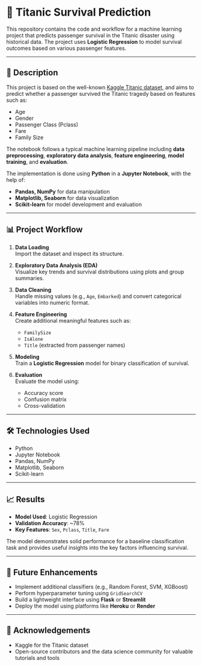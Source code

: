 # 🚢 Titanic Survival Prediction 

This repository contains the code and workflow for a machine learning project that predicts passenger survival in the Titanic disaster using historical data. The project uses **Logistic Regression** to model survival outcomes based on various passenger features.

---

## 📝 Description

This project is based on the well-known [Kaggle Titanic dataset](https://www.kaggle.com/c/titanic), and aims to predict whether a passenger survived the Titanic tragedy based on features such as:

- Age  
- Gender  
- Passenger Class (Pclass)  
- Fare  
- Family Size  

The notebook follows a typical machine learning pipeline including **data preprocessing**, **exploratory data analysis**, **feature engineering**, **model training**, and **evaluation**.

The implementation is done using **Python** in a **Jupyter Notebook**, with the help of:

- **Pandas, NumPy** for data manipulation  
- **Matplotlib, Seaborn** for data visualization  
- **Scikit-learn** for model development and evaluation  

---

## 📊 Project Workflow

1. **Data Loading**  
   Import the dataset and inspect its structure.

2. **Exploratory Data Analysis (EDA)**  
   Visualize key trends and survival distributions using plots and group summaries.

3. **Data Cleaning**  
   Handle missing values (e.g., `Age`, `Embarked`) and convert categorical variables into numeric format.

4. **Feature Engineering**  
   Create additional meaningful features such as:  
   - `FamilySize`  
   - `IsAlone`  
   - `Title` (extracted from passenger names)

5. **Modeling**  
   Train a **Logistic Regression** model for binary classification of survival.

6. **Evaluation**  
   Evaluate the model using:
   - Accuracy score  
   - Confusion matrix  
   - Cross-validation  

---

## 🛠️ Technologies Used

- Python  
- Jupyter Notebook  
- Pandas, NumPy  
- Matplotlib, Seaborn  
- Scikit-learn  

---

## 📈 Results

- **Model Used**: Logistic Regression  
- **Validation Accuracy**: ~78%  
- **Key Features**: `Sex`, `Pclass`, `Title`, `Fare`

The model demonstrates solid performance for a baseline classification task and provides useful insights into the key factors influencing survival.

---

## 🔮 Future Enhancements

- Implement additional classifiers (e.g., Random Forest, SVM, XGBoost)  
- Perform hyperparameter tuning using `GridSearchCV`  
- Build a lightweight interface using **Flask** or **Streamlit**  
- Deploy the model using platforms like **Heroku** or **Render**

---

## 🙌 Acknowledgements

- Kaggle for the Titanic dataset  
- Open-source contributors and the data science community for valuable tutorials and tools  
